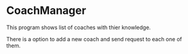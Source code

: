 # CoachManager

This program shows list of coaches with thier knowledge.

There is a option to add a new coach and send request to each one of them.
